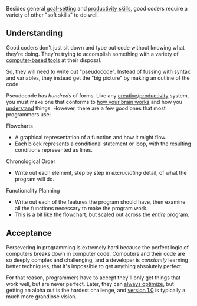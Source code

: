 
Besides general [goal-setting](https://adequate.life/success-3/) and [productivity skills](https://adequate.life/success-4/), good coders require a variety of other "soft skills" to do well.

## Understanding

Good coders don't just sit down and type out code without knowing what they're doing. They're trying to accomplish something with a variety of [computer-based tools](https://github.com/philosaccounting/toolbox) at their disposal.

So, they will need to write out "pseudocode". Instead of fussing with syntax and variables, they instead get the "big picture" by making an outline of the code.

Pseudocode has *hundreds* of forms. Like any [creative](https://adequate.life/creativity/)/[productivity](https://adequate.life/success-3/) system, you must make one that conforms to [how your brain works](https://adequate.life/memory/) and how you [understand](understanding.md) things. However, there are a few good ones that most programmers use:

Flowcharts

- A graphical representation of a function and how it might flow.
- Each block represents a conditional statement or loop, with the resulting conditions represented as lines.

Chronological Order

- Write out each element, step by step in *excruciating* detail, of what the program will do.

Functionality Planning

- Write out each of the features the program should have, then examine all the functions necessary to make the program work.
- This is a bit like the flowchart, but scaled out across the *entire* program.

## Acceptance

Persevering in programming is extremely hard because the perfect logic of computers breaks down in computer code. Computers and their code are so deeply complex and challenging, and a developer is *constantly* learning better techniques, that it's impossible to get anything absolutely perfect.

For that reason, programmers have to accept they'll only get things that work well, but are never perfect. Later, they can [always optimize](/software-redesign/), but getting an alpha out is the hardest challenge, and [version 1.0](/version-control/) is typically a much more grandiose vision.

